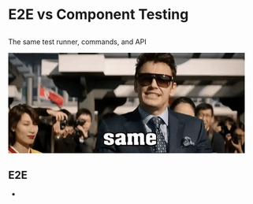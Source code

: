# E2E vs Component Testing

##

The same test runner, commands, and API

![](assets/02-same-but-different.gif)

## E2E

- 
